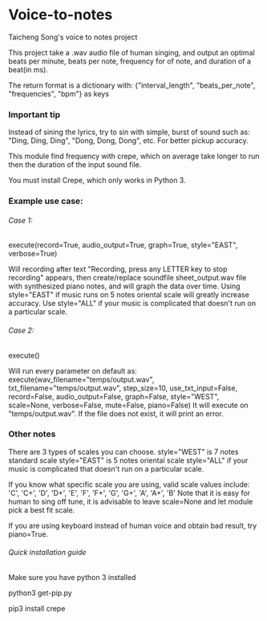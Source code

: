 # Voice-to-notes
Taicheng Song's voice to notes project

This project take a .wav audio file of human singing, and output an optimal beats per minute, beats per note, frequency for of note, and duration of a beat(in ms).

The return format is a dictionary with: {"interval_length", "beats_per_note", "frequencies", "bpm"} as keys


### Important tip
Instead of sining the lyrics, try to sin with simple, burst of sound such as: "Ding, Ding, Ding", "Dong, Dong, Dong", etc. For better pickup accuracy.

This module find frequency with crepe, which on average take longer to run then the duration of the input sound file.

You must install Crepe, which only works in Python 3.


### Example use case:
###### Case 1:
execute(record=True, audio_output=True, graph=True, style="EAST", verbose=True)

Will recording after text "Recording, press any LETTER key to stop recording" appears, then create/replace soundfile sheet_output.wav file with synthesized piano notes, and will graph the data over time. Using style="EAST" if music runs on 5 notes oriental scale will greatly increase accuracy. Use style="ALL" if your music is complicated that doesn't run on a particular scale. 
    
###### Case 2:
execute()

Will run every parameter on default as: 
execute(wav_filename="temps/output.wav", txt_filename="temps/output.wav", step_size=10, use_txt_input=False, record=False, audio_output=False, graph=False, style="WEST", scale=None, verbose=False, mute=False, piano=False)
It will execute on "temps/output.wav". If the file does not exist, it will print an error. 


### Other notes
There are 3 types of scales you can choose. 
style="WEST" is 7 notes standard scale
style="EAST" is 5 notes oriental scale
style="ALL" if your music is complicated that doesn't run on a particular scale.

If you know what specific scale you are using, valid scale values include:
'C', 'C+', 'D', 'D+', 'E', 'F', 'F+', 'G', 'G+', 'A', 'A+', 'B'
Note that it is easy for human to sing off tune, it is advisable to leave scale=None and let module pick a best fit scale.

If you are using keyboard instead of human voice and obtain bad result, try piano=True. 

###### Quick installation guide
Make sure you have python 3 installed

python3 get-pip.py

pip3 install crepe

